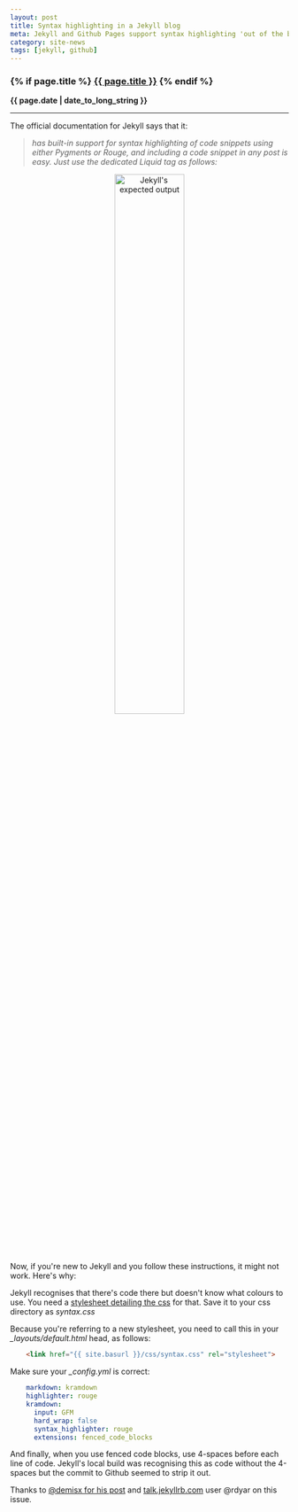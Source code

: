 ```yaml
---
layout: post
title: Syntax highlighting in a Jekyll blog
meta: Jekyll and Github Pages support syntax highlighting 'out of the box', but it doesn't work unless you've set it up properly.
category: site-news
tags: [jekyll, github]
---
```

<h3 class="page.title">
  {% if page.title %}
      <a href="{{ site.baseurl }}{{ page.url }}">{{ page.title }}</a>
  {% endif %}
</h3>

**{{ page.date | date_to_long_string }}**

___
The official documentation for Jekyll says that it:

> *has built-in support for syntax highlighting of code snippets using either Pygments or Rouge, and including a code snippet in any post is easy.
Just use the dedicated Liquid tag as follows:*

<center>
<img src="{{ site.baseurl }}/images/jekyllSyntaxScrot.png" alt="Jekyll's expected output" width="50%">
</center>

Now, if you're new to Jekyll and you follow these instructions, it might not work. Here's why:

Jekyll recognises that there's code there but doesn't know what colours to use.
You need a [stylesheet detailing the css](https://gist.githubusercontent.com/demisx/025698a7b5e314a7a4b5/raw/d2086c7f59105db4da1ed8d1df8d8586666f66ea/syntax.css) for that.
Save it to your css directory as *syntax.css*

Because you're referring to a new stylesheet, you need to call this in your *_layouts/default.html* head, as follows:

``` html
    <link href="{{ site.basurl }}/css/syntax.css" rel="stylesheet">
```

Make sure your *_config.yml* is correct:

``` yaml
    markdown: kramdown
    highlighter: rouge
    kramdown:
      input: GFM
      hard_wrap: false
      syntax_highlighter: rouge
      extensions: fenced_code_blocks
```

And finally, when you use fenced code blocks, use 4-spaces before each line of code. Jekyll's local build was recognising this as code without the 4-spaces but the commit to Github seemed to strip it out.

Thanks to [@demisx for his post](https://demisx.github.io/jekyll/2014/01/13/improve-code-highlighting-in-jekyll.html) and [talk.jekyllrb.com](talk.jekyllrb) user @rdyar on this issue.
